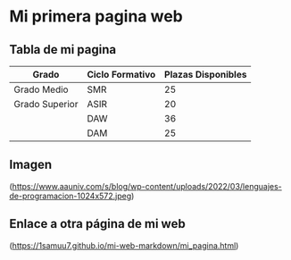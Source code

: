 
# Mi primera pagina web

## Tabla de mi pagina 

| Grado          | Ciclo Formativo | Plazas Disponibles |
| -------------- | --------------- | ------------------ |
| Grado Medio    | SMR             | 25                 |
| Grado Superior | ASIR            | 20                 |
|                | DAW             | 36                 |
|                | DAM             | 25                 |

## Imagen
(https://www.aauniv.com/s/blog/wp-content/uploads/2022/03/lenguajes-de-programacion-1024x572.jpeg)

## Enlace a otra página de mi web
(https://1samuu7.github.io/mi-web-markdown/mi_pagina.html)





